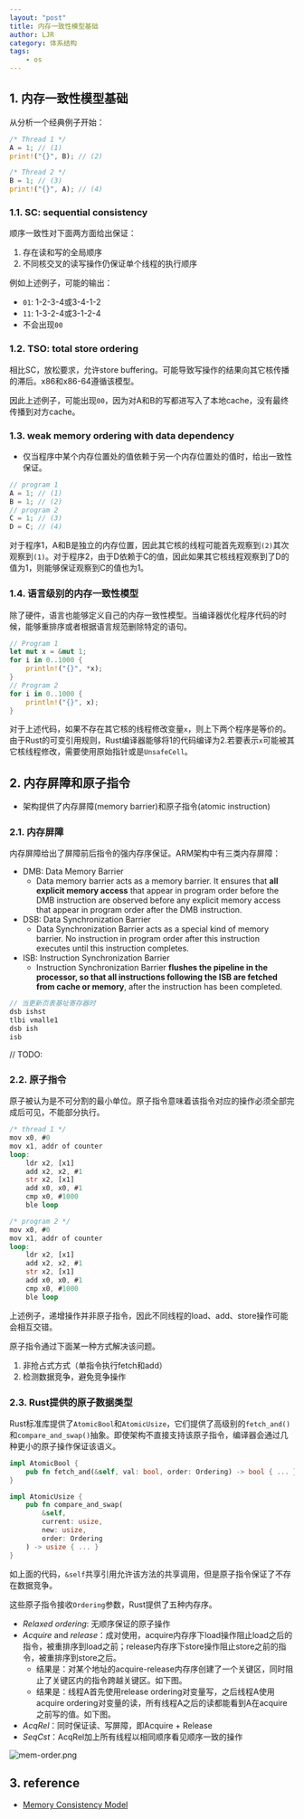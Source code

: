 ```yaml
---
layout: "post"
title: 内存一致性模型基础
author: LJR
category: 体系结构
tags:
    - os
---
```


## 1. 内存一致性模型基础

从分析一个经典例子开始：

```rust
/* Thread 1 */
A = 1; // (1)
print!("{}", B); // (2)

/* Thread 2 */
B = 1; // (3)
print!("{}", A); // (4)
```

### 1.1. SC: sequential consistency

顺序一致性对下面两方面给出保证：

1. 存在读和写的全局顺序
2. 不同核交叉的读写操作仍保证单个线程的执行顺序

例如上述例子，可能的输出：

+ `01`: 1-2-3-4或3-4-1-2
+ `11`: 1-3-2-4或3-1-2-4
+ 不会出现`00`

### 1.2. TSO: total store ordering

相比SC，放松要求，允许store buffering。可能导致写操作的结果向其它核传播的滞后。x86和x86-64遵循该模型。

因此上述例子，可能出现`00`，因为对A和B的写都进写入了本地cache，没有最终传播到对方cache。

### 1.3. weak memory ordering with data dependency

+ 仅当程序中某个内存位置处的值依赖于另一个内存位置处的值时，给出一致性保证。

```rust
// program 1
A = 1; // (1)
B = 1; // (2)
// program 2
C = 1; // (3)
D = C; // (4)
```

对于程序1，A和B是独立的内存位置，因此其它核的线程可能首先观察到`(2)`其次观察到`(1)`。对于程序2，由于D依赖于C的值，因此如果其它核线程观察到了D的值为1，则能够保证观察到C的值也为1。

### 1.4. 语言级别的内存一致性模型

除了硬件，语言也能够定义自己的内存一致性模型。当编译器优化程序代码的时候，能够重排序或者根据语言规范删除特定的语句。

```rust
// Program 1
let mut x = &mut 1;
for i in 0..1000 {
    println!("{}", *x);
}
// Program 2
for i in 0..1000 {
    println!("{}", x);
}
```

对于上述代码，如果不存在其它核的线程修改变量`x`，则上下两个程序是等价的。由于Rust的可变引用规则，Rust编译器能够将1的代码编译为2.若要表示`x`可能被其它核线程修改，需要使用原始指针或是`UnsafeCell`。

## 2. 内存屏障和原子指令

+ 架构提供了内存屏障(memory barrier)和原子指令(atomic instruction)

### 2.1. 内存屏障

内存屏障给出了屏障前后指令的强内存序保证。ARM架构中有三类内存屏障：

+ DMB: Data Memory Barrier
  + Data memory barrier acts as a memory barrier. It ensures that **all explicit memory access** that appear in program order before the DMB instruction are observed before any explicit memory access that appear in program order after the DMB instruction.
+ DSB: Data Synchronization Barrier
  + Data Synchronization Barrier acts as a special kind of memory barrier. No instruction in program order after this instruction executes until this instruction completes.
+ ISB: Instruction Synchronization Barrier
  + Instruction Synchronization Barrier **flushes the pipeline in the processor, so that all instructions following the ISB are fetched from cache or memory**, after the instruction has been completed.

```rust
// 当更新页表基址寄存器时
dsb ishst
tlbi vmalle1
dsb ish
isb
```

// TODO: 

### 2.2. 原子指令

原子被认为是不可分割的最小单位。原子指令意味着该指令对应的操作必须全部完成后可见，不能部分执行。

```rust
/* thread 1 */
mov x0, #0
mov x1, addr of counter
loop:
    ldr x2, [x1]
    add x2, x2, #1
    str x2, [x1]
    add x0, x0, #1
    cmp x0, #1000
    ble loop

/* program 2 */
mov x0, #0
mov x1, addr of counter
loop:
    ldr x2, [x1]
    add x2, x2, #1
    str x2, [x1]
    add x0, x0, #1
    cmp x0, #1000
    ble loop
```

上述例子，递增操作并非原子指令，因此不同线程的load、add、store操作可能会相互交错。

原子指令通过下面某一种方式解决该问题。

1. 非抢占式方式（单指令执行fetch和add）
2. 检测数据竞争，避免竞争操作

### 2.3. Rust提供的原子数据类型

Rust标准库提供了`AtomicBool`和`AtomicUsize`，它们提供了高级别的`fetch_and()`和`compare_and_swap()`抽象。即使架构不直接支持该原子指令，编译器会通过几种更小的原子操作保证该语义。

```rust
impl AtomicBool {
    pub fn fetch_and(&self, val: bool, order: Ordering) -> bool { ... }
}

impl AtomicUsize {
    pub fn compare_and_swap(
        &self,
        current: usize,
        new: usize,
        order: Ordering
    ) -> usize { ... }
}
```

如上面的代码，`&self`共享引用允许该方法的共享调用，但是原子指令保证了不存在数据竞争。

这些原子指令接收`Ordering`参数，Rust提供了五种内存序。

+ *Relaxed ordering*: 无顺序保证的原子操作
+ *Acquire* and *release*：成对使用，acquire内存序下load操作阻止load之后的指令，被重排序到load之前；release内存序下store操作阻止store之前的指令，被重排序到store之后。
  + 结果是：对某个地址的acquire-release内存序创建了一个关键区，同时阻止了关键区内的指令跨越关键区。如下图。
  + 结果是：线程A首先使用release ordering对变量写，之后线程A使用acquire ordering对变量的读，所有线程A之后的读都能看到A在acquire之前写的值。如下图。
+ *AcqRel*：同时保证读、写屏障，即Acquire + Release
+ *SeqCst*：AcqRel加上所有线程以相同顺序看见顺序一致的操作

![mem-order.png](https://i.loli.net/2021/03/29/QFMbKW5HaNv9pr3.png)

## 3. reference

+ [Memory Consistency Model](https://tc.gts3.org/cs3210/2020/spring/lab/lab5.html#memory-consistency-modelr)
